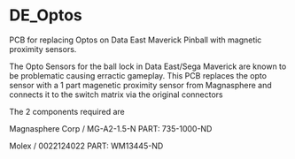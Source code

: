 # DE_Optos
PCB for replacing Optos on Data East Maverick Pinball with magnetic proximity sensors.

The Opto Sensors for the ball lock in Data East/Sega Maverick are known to be problematic causing erractic gameplay.  This PCB replaces the opto sensor with a 1 part magenetic proximity sensor from Magnasphere and connects it to the switch matrix via the original connectors 

The 2 components required are 

Magnasphere Corp / MG-A2-1.5-N PART: 735-1000-ND

Molex / 0022124022 PART: WM13445-ND
